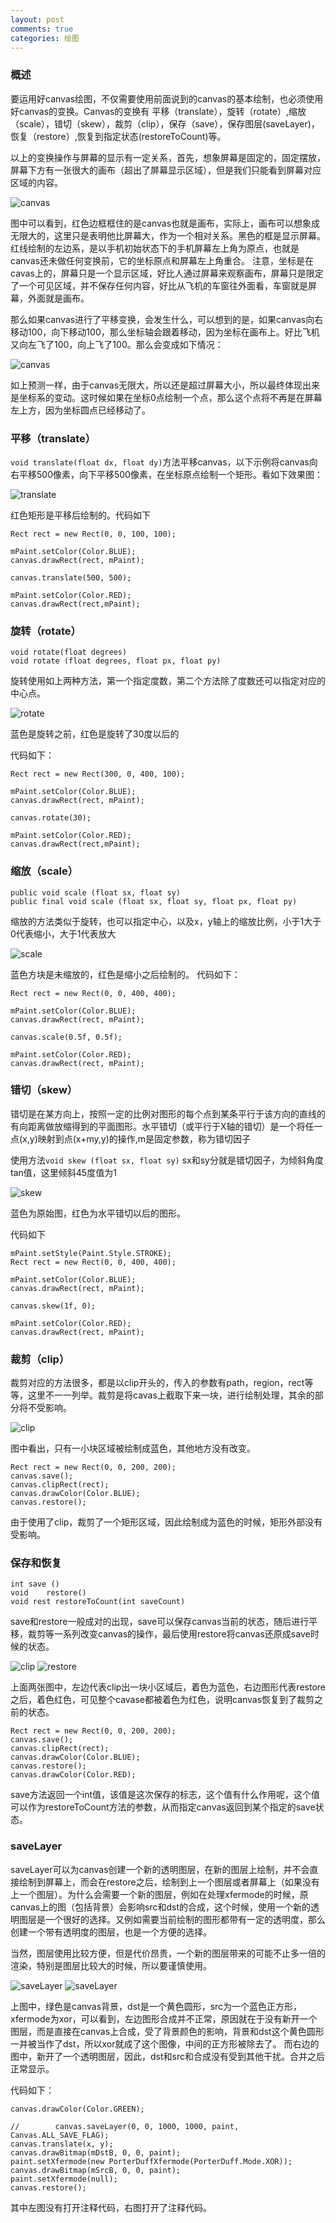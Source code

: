 ```yaml
---
layout: post
comments: true
categories: 绘图
---
```

### 概述
  要运用好canvas绘图，不仅需要使用前面说到的canvas的基本绘制，也必须使用好canvas的变换。Canvas的变换有 平移（translate），旋转（rotate）,缩放（scale），错切（skew），裁剪（clip），保存（save），保存图层(saveLayer)，恢复（restore）,恢复到指定状态(restoreToCount)等。

  以上的变换操作与屏幕的显示有一定关系，首先，想象屏幕是固定的，固定摆放，屏幕下方有一张很大的画布（超出了屏幕显示区域），但是我们只能看到屏幕对应区域的内容。

  ![canvas](/icons/draw/canvas.png)

  图中可以看到，红色边框框住的是canvas也就是画布，实际上，画布可以想象成无限大的，这里只是表明他比屏幕大，作为一个相对关系。黑色的框是显示屏幕。红线绘制的左边系，是以手机初始状态下的手机屏幕左上角为原点，也就是canvas还未做任何变换前，它的坐标原点和屏幕左上角重合。
  注意，坐标是在cavas上的，屏幕只是一个显示区域，好比人通过屏幕来观察画布，屏幕只是限定了一个可见区域，并不保存任何内容，好比从飞机的车窗往外面看，车窗就是屏幕，外面就是画布。

  那么如果canvas进行了平移变换，会发生什么，可以想到的是，如果canvas向右移动100，向下移动100，那么坐标轴会跟着移动，因为坐标在画布上。好比飞机又向左飞了100，向上飞了100。那么会变成如下情况：

  ![canvas](/icons/draw/canvas.png)

  如上预测一样，由于canvas无限大，所以还是超过屏幕大小，所以最终体现出来是坐标系的变动。这时候如果在坐标0点绘制一个点，那么这个点将不再是在屏幕左上方，因为坐标圆点已经移动了。
  

### 平移（translate）

  `void translate(float dx, float dy)`方法平移canvas，以下示例将canvas向右平移500像素，向下平移500像素，在坐标原点绘制一个矩形。看如下效果图：

  
  ![translate](/icons/draw/translate.png)

  红色矩形是平移后绘制的。代码如下

    Rect rect = new Rect(0, 0, 100, 100);

    mPaint.setColor(Color.BLUE);
    canvas.drawRect(rect, mPaint);

    canvas.translate(500, 500);

    mPaint.setColor(Color.RED);
    canvas.drawRect(rect,mPaint);

  
### 旋转（rotate）

	void rotate(float degrees)
	void rotate (float degrees, float px, float py)

  旋转使用如上两种方法，第一个指定度数，第二个方法除了度数还可以指定对应的中心点。

  ![rotate](/icons/draw/translate.png)

  蓝色是旋转之前，红色是旋转了30度以后的

  代码如下：

	Rect rect = new Rect(300, 0, 400, 100);
	
	mPaint.setColor(Color.BLUE);
	canvas.drawRect(rect, mPaint);
	
	canvas.rotate(30);
	
	mPaint.setColor(Color.RED);
	canvas.drawRect(rect,mPaint);

### 缩放（scale）

	public void scale (float sx, float sy) 
	public final void scale (float sx, float sy, float px, float py)

  缩放的方法类似于旋转，也可以指定中心，以及x，y轴上的缩放比例，小于1大于0代表缩小，大于1代表放大

  ![scale](/icons/draw/scale.png)

  蓝色方块是未缩放的，红色是缩小之后绘制的。
  代码如下：

    Rect rect = new Rect(0, 0, 400, 400);

    mPaint.setColor(Color.BLUE);
    canvas.drawRect(rect, mPaint);

    canvas.scale(0.5f, 0.5f);

    mPaint.setColor(Color.RED);
    canvas.drawRect(rect, mPaint);


### 错切（skew）

  错切是在某方向上，按照一定的比例对图形的每个点到某条平行于该方向的直线的有向距离做放缩得到的平面图形。水平错切（或平行于X轴的错切）是一个将任一点(x,y)映射到点(x+my,y)的操作,m是固定参数，称为错切因子

  使用方法`void skew (float sx, float sy)`
  sx和sy分就是错切因子，为倾斜角度tan值，这里倾斜45度值为1

  ![skew](/icons/draw/skew.png)

  蓝色为原始图，红色为水平错切以后的图形。

  代码如下

    mPaint.setStyle(Paint.Style.STROKE);
    Rect rect = new Rect(0, 0, 400, 400);

    mPaint.setColor(Color.BLUE);
    canvas.drawRect(rect, mPaint);

    canvas.skew(1f, 0);

    mPaint.setColor(Color.RED);
    canvas.drawRect(rect, mPaint);


### 裁剪（clip）

  裁剪对应的方法很多，都是以clip开头的，传入的参数有path，region，rect等等，这里不一一列举。裁剪是将cavas上截取下来一块，进行绘制处理，其余的部分将不受影响。

  ![clip](/icons/draw/clip.png)

  图中看出，只有一小块区域被绘制成蓝色，其他地方没有改变。

	Rect rect = new Rect(0, 0, 200, 200);
	canvas.save();
	canvas.clipRect(rect);
	canvas.drawColor(Color.BLUE);
	canvas.restore();

  由于使用了clip，裁剪了一个矩形区域，因此绘制成为蓝色的时候，矩形外部没有受影响。

### 保存和恢复

	int save ()
	void	restore()
	void rest restoreToCount(int saveCount)

  save和restore一般成对的出现，save可以保存canvas当前的状态，随后进行平移，裁剪等一系列改变canvas的操作，最后使用restore将canvas还原成save时候的状态。

  ![clip](/icons/draw/clip.png) ![restore](/icons/draw/restore.png)

  上面两张图中，左边代表clip出一块小区域后，着色为蓝色，右边图形代表restore之后，着色红色，可见整个cavase都被着色为红色，说明canvas恢复到了裁剪之前的状态。

	Rect rect = new Rect(0, 0, 200, 200);
	canvas.save();
	canvas.clipRect(rect);
	canvas.drawColor(Color.BLUE);
	canvas.restore();
	canvas.drawColor(Color.RED);

  save方法返回一个int值，该值是这次保存的标志，这个值有什么作用呢，这个值可以作为restoreToCount方法的参数，从而指定canvas返回到某个指定的save状态。

### saveLayer

  saveLayer可以为canvas创建一个新的透明图层，在新的图层上绘制，并不会直接绘制到屏幕上，而会在restore之后，绘制到上一个图层或者屏幕上（如果没有上一个图层）。为什么会需要一个新的图层，例如在处理xfermode的时候，原canvas上的图（包括背景）会影响src和dst的合成，这个时候，使用一个新的透明图层是一个很好的选择。又例如需要当前绘制的图形都带有一定的透明度，那么创建一个带有透明度的图层，也是一个方便的选择。

  当然，图层使用比较方便，但是代价昂贵，一个新的图层带来的可能不止多一倍的渲染，特别是图层比较大的时候，所以要谨慎使用。

  ![saveLayer](/icons/draw/savelayer1.png) ![saveLayer](/icons/draw/savelayer2.png)

  上图中，绿色是canvas背景，dst是一个黄色圆形，src为一个蓝色正方形，xfermode为xor，可以看到，左边图形合成并不正常，原因就在于没有新开一个图层，而是直接在canvas上合成，受了背景颜色的影响，背景和dst这个黄色圆形一并被当作了dst，所以xor就成了这个图像，中间的正方形被除去了。
  而右边的图中，新开了一个透明图层，因此，dst和src和合成没有受到其他干扰。合并之后正常显示。

  代码如下：


	canvas.drawColor(Color.GREEN);
	
	//        canvas.saveLayer(0, 0, 1000, 1000, paint, Canvas.ALL_SAVE_FLAG);
	canvas.translate(x, y);
	canvas.drawBitmap(mDstB, 0, 0, paint);
	paint.setXfermode(new PorterDuffXfermode(PorterDuff.Mode.XOR));
	canvas.drawBitmap(mSrcB, 0, 0, paint);
	paint.setXfermode(null);
	canvas.restore();

  其中左图没有打开注释代码，右图打开了注释代码。

  



  

  
  

  
  




  

  
  

  


